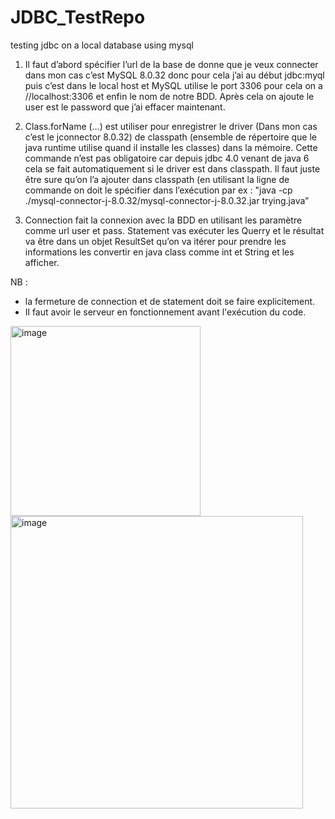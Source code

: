 # JDBC_TestRepo
testing jdbc on a local database using mysql


1)	Il faut d’abord spécifier l’url de la base de donne que je veux connecter dans mon cas c’est MySQL 8.0.32 donc
pour cela j’ai au début jdbc:myql puis c’est dans le local host et MySQL utilise le port 3306 pour cela on a //localhost:3306 
et enfin le nom de notre BDD. Après cela on ajoute le user est le password que j’ai effacer maintenant.

2)	Class.forName (…) est utiliser pour enregistrer le driver (Dans mon cas c’est le jconnector 8.0.32)
de classpath (ensemble de répertoire que le java runtime utilise quand il installe les classes) dans la mémoire.
Cette commande n’est pas obligatoire car depuis jdbc 4.0 venant de java 6 cela se fait automatiquement si le driver est dans classpath.
Il faut juste être sure qu’on l’a ajouter dans classpath (en utilisant la ligne de commande on doit le spécifier dans l’exécution 
par ex : "java -cp ./mysql-connector-j-8.0.32/mysql-connector-j-8.0.32.jar trying.java”

3)	Connection fait la connexion avec la BDD en utilisant les paramètre comme url user et pass. 
Statement vas exécuter les Querry et le résultat va être dans un objet ResultSet
qu’on va itérer pour prendre les informations les convertir en java class comme int et String et les afficher. 

NB :
* la fermeture de connection et de statement doit se faire explicitement.
* Il faut avoir le serveur en fonctionnement avant l'exécution du code.

<img width="304" alt="image" src="https://user-images.githubusercontent.com/64162771/215298077-132fd92f-cc7b-43f6-9e1b-5616a0afea4d.png">

<img width="468" alt="image" src="https://user-images.githubusercontent.com/64162771/215298132-fea8c9f4-0e04-49a1-9c49-7e91bd4aae18.png">
